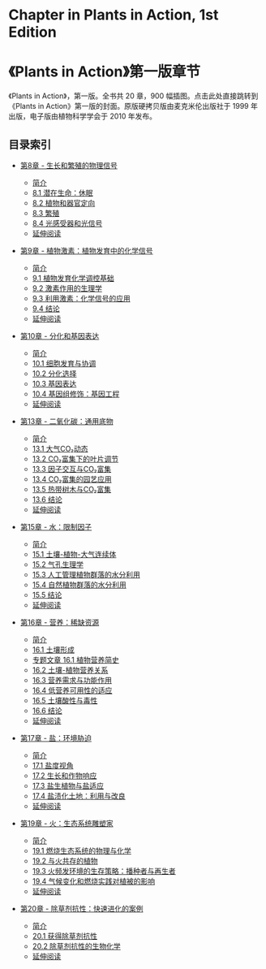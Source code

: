 # Chapter in Plants in Action, 1st Edition

# 《Plants in Action》第一版章节

《Plants in Action》，第一版。全书共 20 章，900 幅插图。点击此处直接跳转到《Plants in Action》第一版的封面。原版硬拷贝版由麦克米伦出版社于 1999 年出版，电子版由植物科学学会于 2010 年发布。

## 目录索引

- [第8章 - 生长和繁殖的物理信号](Chapter_8.md)
  - [简介]()
  - [8.1 潜在生命：休眠]()
  - [8.2 植物和器官定向]()
  - [8.3 繁殖]()
  - [8.4 光感受器和光信号]()
  - [延伸阅读]()

- [第9章 - 植物激素：植物发育中的化学信号](Chapter_9.md)
  - [简介]()
  - [9.1 植物发育化学调控基础]()
  - [9.2 激素作用的生理学]()
  - [9.3 利用激素：化学信号的应用]()
  - [9.4 结论]()
  - [延伸阅读]()

- [第10章 - 分化和基因表达](Chapter_10.md)
  - [简介]()
  - [10.1 细胞发育与协调]()
  - [10.2 分化选择]()
  - [10.3 基因表达]()
  - [10.4 基因组修饰：基因工程]()
  - [延伸阅读]()
 
- [第13章 - 二氧化碳：通用底物](Chapter_13.md)
  - [简介]()  
  - [13.1 大气CO₂动态]()  
  - [13.2 CO₂富集下的叶片调节]()  
  - [13.3 因子交互与CO₂富集]()  
  - [13.4 CO₂富集的园艺应用]()  
  - [13.5 热带树木与CO₂富集]()  
  - [13.6 结论]()  
  - [延伸阅读]()  

- [第15章 - 水：限制因子](Chapter_15.md)
  - [简介]()
  - [15.1 土壤-植物-大气连续体]()
  - [15.2 气孔生理学]()
  - [15.3 人工管理植物群落的水分利用]()
  - [15.4 自然植物群落的水分利用]()
  - [15.5 结论]()
  - [延伸阅读]()

- [第16章 - 营养：稀缺资源](Chapter_16.md)
  - [简介]()  
  - [16.1 土壤形成]()  
  - [专题文章 16.1 植物营养简史]()  
  - [16.2 土壤-植物营养关系]()  
  - [16.3 营养需求与功能作用]()  
  - [16.4 低营养可用性的适应]()  
  - [16.5 土壤酸性与毒性]()  
  - [16.6 结论]()  
  - [延伸阅读]()  

- [第17章 - 盐：环境胁迫](Chapter_17.md)
  - [简介]()  
  - [17.1 盐度视角]()  
  - [17.2 生长和作物响应]()  
  - [17.3 盐生植物与盐适应]()  
  - [17.4 盐渍化土地：利用与改良]()  
  - [延伸阅读]()

- [第19章 - 火：生态系统雕塑家](Chapter_19.md)
  - [简介]()  
  - [19.1 燃烧生态系统的物理与化学]()  
  - [19.2 与火共存的植物]()  
  - [19.3 火频发环境的生存策略：播种者与再生者]()  
  - [19.4 气候变化和燃烧实践对植被的影响]()  
  - [延伸阅读]()

- [第20章 - 除草剂抗性：快速进化的案例](Chapter_20.md)
  - [简介]()  
  - [20.1 获得除草剂抗性]()  
  - [20.2 除草剂抗性的生物化学]()  
  - [延伸阅读]()
